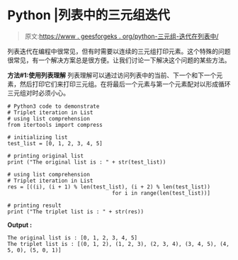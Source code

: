 # Python |列表中的三元组迭代

> 原文:[https://www . geesforgeks . org/python-三元组-迭代在列表中/](https://www.geeksforgeeks.org/python-triplet-iteration-in-list/)

列表迭代在编程中很常见，但有时需要以连续的三元组打印元素。这个特殊的问题很常见，有一个解决方案总是很方便。让我们讨论一下解决这个问题的某些方法。

**方法#1:使用列表理解**
列表理解可以通过访问列表中的当前、下一个和下一个元素，然后打印它们来打印三元组。在将最后一个元素与第一个元素配对以形成循环三元组对时必须小心。

```
# Python3 code to demonstrate 
# Triplet iteration in List
# using list comprehension
from itertools import compress

# initializing list 
test_list = [0, 1, 2, 3, 4, 5]

# printing original list
print ("The original list is : " + str(test_list))

# using list comprehension
# Triplet iteration in List
res = [((i), (i + 1) % len(test_list), (i + 2) % len(test_list)) 
                                 for i in range(len(test_list))]

# printing result
print ("The triplet list is : " + str(res))
```

**Output :**

```
The original list is : [0, 1, 2, 3, 4, 5]
The triplet list is : [(0, 1, 2), (1, 2, 3), (2, 3, 4), (3, 4, 5), (4, 5, 0), (5, 0, 1)]

```